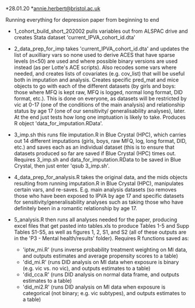 *28.01.20
*annie.herbert@bristol.ac.uk

Running everything for depression paper from beginning to end
- 1_cohort_build_short_202002 pulls variables out from ALSPAC drive and 
creates Stata dataset 'current_IPVA_cohort_id.dta'

- 2_data_prep_for_imp takes 'current_IPVA_cohort_id.dta' and updates the 
list of auxilliary vars so none used to derive ACES that have sparse levels 
(n<50) are used and where possible binary versions are used instead (as per 
Lotte's ACE scripts). Also recodes some vars where needed, and creates lists
of covariates (e.g. cov_list) that will be useful both in imputation and 
analysis. Creates specific pred_mat and mice objects to go with each of the
different datasets (by girls and boys: those where MFQ is kept raw, MFQ is 
logged, normal long format, DID format, etc.). This is done on everyone, as
datasets will be restricted by vic at 0-17 (one of the conditions of the 
main analysis) and relationship status by age 17 (one of our sensitivity/
generalisability analyses), later. At the end just tests how long one 
imptuation is likely to take. Produces R object 'data_for_imputation.RData'.

- 3_imp.sh this runs file imputation.R in Blue Crystal (HPC), which carries 
out 14 different imputations (girls, boys, raw MFQ, log, long format, DID, 
etc.) and saves each as an individual dataset (this is to ensure that 
datasets produced so far are saved if Blue Crystal (HPC) times out.
Requires 3_imp.sh and data_for_imputation.RData to be saved in Blue 
Crystal, then just enter 'qsub 3_imp.sh'.

- 4_data_prep_for_analysis.R takes the original data, and the mids objects 
resulting from running imputation.R in Blue Crystal (HPC), 
manipulates certain vars, and re-saves. E.g. main analysis datasets (so 
removes those who have been exposed to IPVA by age 17 and specific datasets 
for sensitivity/generalisability analyses such as taking those who have 
definitely been in a romantic relationship by age 17.

- 5_analysis.R then runs all analyses needed for the paper, producing excel 
files that get pasted into tables.xls to produce Tables 1-5 and Supp Tables 
S1-S5, as well as figures 1, 2, S1, and S2 (all of these outputs are in the 
'P3 - Mental health/results' folder).
Requires R functions saved as:
	- 'iptw_mi.R' (runs inverse probability treatment weighting on MI 
	data, and outputs estimates and average propensity scores to a 
	table)
	- 'did_mi.R' (runs DID analysis on MI data when exposure is binary
	(e.g. vic vs. no vic), and outputs estimates to a table)
	- 'did_cca.R' (runs DID analysis on normal data frame, and outputs 
	estimates to a table)
	- 'did_mi2.R' (runs DID analysis on MI data when exposure is 
	categorical (not binary; e.g. vic subtypes), and outputs estimates 
	to a table)




